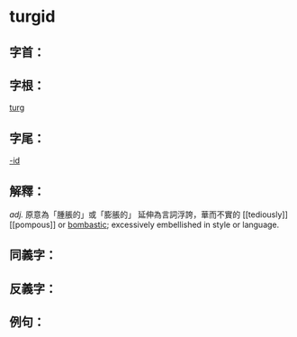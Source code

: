 # turgid


## 字首：

## 字根：
[turg](/Root%20Prefix%20and%20Suffix/T/turg.md)

## 字尾：
[-id](/Root%20Prefix%20and%20Suffix/I/-id.md)


## 解釋：
*adj.*
原意為「腫脹的」或「膨脹的」
延伸為言詞浮誇，華而不實的
[[tediously]] [[pompous]] or [bombastic](/Vocabulary/B/bombastic.md); excessively embellished in style or language.

## 同義字：

## 反義字：

## 例句：

